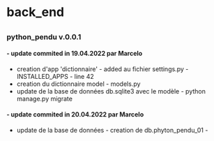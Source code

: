 # back_end
## 
### python_pendu v.0.0.1
#### - update commited in 19.04.2022 par Marcelo
- creation d'app 'dictionnaire' - added au fichier settings.py - INSTALLED_APPS - line 42
- creation du dictionnaire model - models.py
- update de la base de données db.sqlite3 avec le modèle - python manage.py migrate
#### - update commited in 20.04.2022 par Marcelo
- update de la base de données - creation de db.phyton_pendu_01 - 

